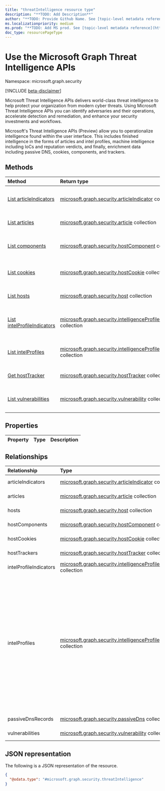 ```yaml
---
title: "threatIntelligence resource type"
description: "**TODO: Add Description**"
author: "**TODO: Provide Github Name. See [topic-level metadata reference](https://aka.ms/msgo?pagePath=Document-APIs/Guidelines/Metadata)**"
ms.localizationpriority: medium
ms.prod: "**TODO: Add MS prod. See [topic-level metadata reference](https://aka.ms/msgo?pagePath=Document-APIs/Guidelines/Metadata)**"
doc_type: resourcePageType
---
```


# Use the Microsoft Graph Threat Intelligence APIs

Namespace: microsoft.graph.security

[!INCLUDE [beta-disclaimer](../../includes/beta-disclaimer.md)]

Microsoft Threat Intelligence APIs delivers world-class threat intelligence to help protect your organization from modern cyber threats. Using Microsoft Threat Intelligence APIs you can identify adversaries and their operations, accelerate detection and remediation, and enhance your security investments and workflows.

Microsoft's Threat Intelligence APIs (Preview) allow you to operationalize intelligence found within the user interface. This includes finished intelligence in the forms of articles and intel profiles, machine intelligence including IoCs and reputation verdicts, and finally, enrichment data including passive DNS, cookies, components, and trackers.

## Methods
|Method|Return type|Description|
|:---|:---|:---|
|[List articleIndicators](../api/security-article-list-indicators.md)|[microsoft.graph.security.articleIndicator](../resources/security-articleindicator.md) collection|Get the articleIndicator resources from the articleIndicators navigation property.|
|[List articles](../api/security-threatintelligence-list-articles.md)|[microsoft.graph.security.article](../resources/security-article.md) collection|Get the article resources from the articles navigation property.|
|[List components](../api/security-hostname-list-components.md)|[microsoft.graph.security.hostComponent](../resources/security-hostcomponent.md) collection|Get the hostComponent resources from the components navigation property.|
|[List cookies](../api/security-hostname-list-cookies.md)|[microsoft.graph.security.hostCookie](../resources/security-hostcookie.md) collection|Get the hostCookie resources from the cookies navigation property.|
|[List hosts](../api/security-threatintelligence-list-hosts.md)|[microsoft.graph.security.host](../resources/security-host.md) collection|Get the host resources from the hosts navigation property.|
|[List intelProfileIndicators](../api/security-intelligenceprofile-list-indicators.md)|[microsoft.graph.security.intelligenceProfileIndicator](../resources/security-intelligenceprofileindicator.md) collection|Get the intelligenceProfileIndicator resources from the intelProfileIndicators navigation property.|
|[List intelProfiles](../api/security-threatintelligence-list-intelprofiles.md)|[microsoft.graph.security.intelligenceProfile](../resources/security-intelligenceprofile.md) collection|Get the intelligenceProfile resources from the intelProfiles navigation property.|
|[Get hostTracker](../api/security-hostname-get-hostTracker.md)|[microsoft.graph.security.hostTracker](../resources/security-hosttracker.md) collection|Get the hostTracker resource from the trackers navigation property.|
|[List vulnerabilities](../api/security-threatintelligence-list-vulnerabilities.md)|[microsoft.graph.security.vulnerability](../resources/security-vulnerability.md) collection|Get the vulnerability resources from the vulnerabilities navigation property.|

## Properties
|Property|Type|Description|
|:---|:---|:---|

## Relationships
|Relationship|Type|Description|
|:---|:---|:---|
|articleIndicators|[microsoft.graph.security.articleIndicator](../resources/security-articleindicator.md) collection|**TODO: Add Description**|
|articles|[microsoft.graph.security.article](../resources/security-article.md) collection|**TODO: Add Description**|
|hosts|[microsoft.graph.security.host](../resources/security-host.md) collection|**TODO: Add Description**|
|hostComponents|[microsoft.graph.security.hostComponent](../resources/security-hostcomponent.md) collection|**TODO: Add Description**|
|hostCookies|[microsoft.graph.security.hostCookie](../resources/security-hostcookie.md) collection|**TODO: Add Description**|
|hostTrackers|[microsoft.graph.security.hostTracker](../resources/security-hosttracker.md) collection|**TODO: Add Description**|
|intelProfileIndicators|[microsoft.graph.security.intelligenceProfileIndicator](../resources/security-intelligenceprofileindicator.md) collection|**TODO: Add Description**|
|intelProfiles|[microsoft.graph.security.intelligenceProfile](../resources/security-intelligenceprofile.md) collection|Intelligence Profiles provide the most up-to-date threat actor and tooling infrastructure visibility in the industry today, enabling Threat Intel and SecOps teams to streamline their advanced threat hunting and analysis workflows.|
|passiveDnsRecords|[microsoft.graph.security.passiveDns](../resources/security-passivednsrecord.md) collection|**TODO: Add Description**|
|vulnerabilities|[microsoft.graph.security.vulnerability](../resources/security-vulnerability.md) collection|**TODO: Add Description**|

## JSON representation
The following is a JSON representation of the resource.
<!-- {
  "blockType": "resource",
  "keyProperty": "id",
  "@odata.type": "microsoft.graph.security.threatIntelligence",
  "openType": false
}
-->
``` json
{
  "@odata.type": "#microsoft.graph.security.threatIntelligence"
}
```

